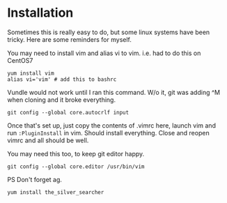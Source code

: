 Installation
=======

Sometimes this is really easy to do, but some linux systems have been tricky.  Here are some reminders for myself.

You may need to install vim and alias vi to vim.  i.e. had to do this on CentOS7

```
yum install vim
alias vi='vim' # add this to bashrc
```

Vundle would not work until I ran this command. W/o it, git was adding ^M when cloning and it broke everything.

```
git config --global core.autocrlf input
```

Once that's set up, just copy the contents of .vimrc here, launch vim and run `:PluginInstall` in vim.  Should install everything.  Close and reopen vimrc and all should be well.

You may need this too, to keep git editor happy.

```
git config --global core.editor /usr/bin/vim
```

PS Don't forget ag.

```
yum install the_silver_searcher
```
